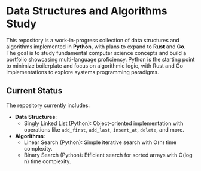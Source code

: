 # Data Structures and Algorithms Study

This repository is a work-in-progress collection of data structures and algorithms implemented in **Python**, with plans to expand to **Rust** and **Go**. The goal is to study fundamental computer science concepts and build a portfolio showcasing multi-language proficiency. Python is the starting point to minimize boilerplate and focus on algorithmic logic, with Rust and Go implementations to explore systems programming paradigms.

## Current Status
The repository currently includes:
- **Data Structures**:
  - Singly Linked List (Python): Object-oriented implementation with operations like `add_first`, `add_last`, `insert_at`, `delete`, and more.
- **Algorithms**:
  - Linear Search (Python): Simple iterative search with O(n) time complexity.
  - Binary Search (Python): Efficient search for sorted arrays with O(log n) time complexity.